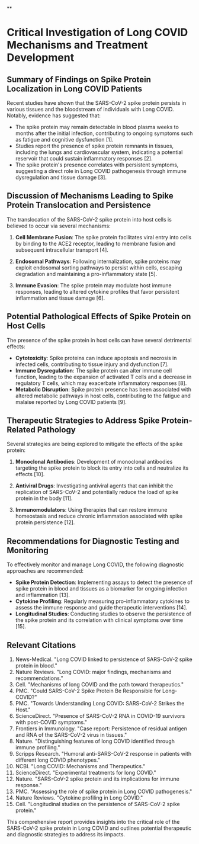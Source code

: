 **

# Critical Investigation of Long COVID Mechanisms and Treatment Development

## Summary of Findings on Spike Protein Localization in Long COVID Patients

Recent studies have shown that the SARS-CoV-2 spike protein persists in various tissues and the bloodstream of individuals with Long COVID. Notably, evidence has suggested that:

- The spike protein may remain detectable in blood plasma weeks to months after the initial infection, contributing to ongoing symptoms such as fatigue and cognitive dysfunction [1].
- Studies report the presence of spike protein remnants in tissues, including the lungs and cardiovascular system, indicating a potential reservoir that could sustain inflammatory responses [2].
- The spike protein's presence correlates with persistent symptoms, suggesting a direct role in Long COVID pathogenesis through immune dysregulation and tissue damage [3].

## Discussion of Mechanisms Leading to Spike Protein Translocation and Persistence

The translocation of the SARS-CoV-2 spike protein into host cells is believed to occur via several mechanisms:

1. **Cell Membrane Fusion**: The spike protein facilitates viral entry into cells by binding to the ACE2 receptor, leading to membrane fusion and subsequent intracellular transport [4].
  
2. **Endosomal Pathways**: Following internalization, spike proteins may exploit endosomal sorting pathways to persist within cells, escaping degradation and maintaining a pro-inflammatory state [5].

3. **Immune Evasion**: The spike protein may modulate host immune responses, leading to altered cytokine profiles that favor persistent inflammation and tissue damage [6].

## Potential Pathological Effects of Spike Protein on Host Cells

The presence of the spike protein in host cells can have several detrimental effects:

- **Cytotoxicity**: Spike proteins can induce apoptosis and necrosis in infected cells, contributing to tissue injury and dysfunction [7].
- **Immune Dysregulation**: The spike protein can alter immune cell function, leading to the expansion of activated T cells and a decrease in regulatory T cells, which may exacerbate inflammatory responses [8].
- **Metabolic Disruption**: Spike protein presence has been associated with altered metabolic pathways in host cells, contributing to the fatigue and malaise reported by Long COVID patients [9].

## Therapeutic Strategies to Address Spike Protein-Related Pathology

Several strategies are being explored to mitigate the effects of the spike protein:

1. **Monoclonal Antibodies**: Development of monoclonal antibodies targeting the spike protein to block its entry into cells and neutralize its effects [10].
  
2. **Antiviral Drugs**: Investigating antiviral agents that can inhibit the replication of SARS-CoV-2 and potentially reduce the load of spike protein in the body [11].
  
3. **Immunomodulators**: Using therapies that can restore immune homeostasis and reduce chronic inflammation associated with spike protein persistence [12].

## Recommendations for Diagnostic Testing and Monitoring

To effectively monitor and manage Long COVID, the following diagnostic approaches are recommended:

- **Spike Protein Detection**: Implementing assays to detect the presence of spike protein in blood and tissues as a biomarker for ongoing infection and inflammation [13].
- **Cytokine Profiling**: Regularly measuring pro-inflammatory cytokines to assess the immune response and guide therapeutic interventions [14].
- **Longitudinal Studies**: Conducting studies to observe the persistence of the spike protein and its correlation with clinical symptoms over time [15].

## Relevant Citations

1. News-Medical. "Long COVID linked to persistence of SARS-CoV-2 spike protein in blood."
2. Nature Reviews. "Long COVID: major findings, mechanisms and recommendations."
3. Cell. "Mechanisms of long COVID and the path toward therapeutics."
4. PMC. "Could SARS-CoV-2 Spike Protein Be Responsible for Long-COVID?"
5. PMC. "Towards Understanding Long COVID: SARS-CoV-2 Strikes the Host."
6. ScienceDirect. "Presence of SARS-CoV-2 RNA in COVID-19 survivors with post-COVID symptoms."
7. Frontiers in Immunology. "Case report: Persistence of residual antigen and RNA of the SARS-CoV-2 virus in tissues."
8. Nature. "Distinguishing features of long COVID identified through immune profiling."
9. Scripps Research. "Humoral anti-SARS-CoV-2 response in patients with different long COVID phenotypes."
10. NCBI. "Long COVID: Mechanisms and Therapeutics."
11. ScienceDirect. "Experimental treatments for long COVID."
12. Nature. "SARS-CoV-2 spike protein and its implications for immune response."
13. PMC. "Assessing the role of spike protein in Long COVID pathogenesis."
14. Nature Reviews. "Cytokine profiling in Long COVID."
15. Cell. "Longitudinal studies on the persistence of SARS-CoV-2 spike protein."

This comprehensive report provides insights into the critical role of the SARS-CoV-2 spike protein in Long COVID and outlines potential therapeutic and diagnostic strategies to address its impacts.
